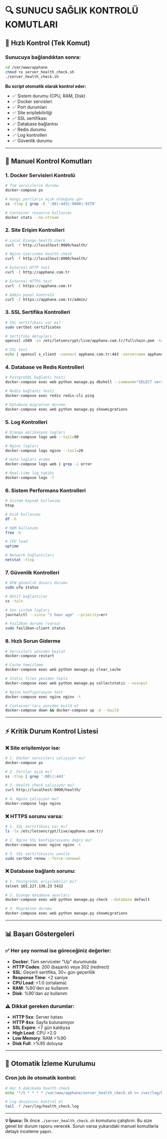 # 🔍 SUNUCU SAĞLIK KONTROLÜ KOMUTLARI

## 🚀 Hızlı Kontrol (Tek Komut)

### Sunucuya bağlandıktan sonra:
```bash
cd /var/www/apphane
chmod +x server_health_check.sh
./server_health_check.sh
```

**Bu script otomatik olarak kontrol eder:**
- ✅ Sistem durumu (CPU, RAM, Disk)
- ✅ Docker servisleri
- ✅ Port durumları
- ✅ Site erişilebilirliği
- ✅ SSL sertifikası
- ✅ Database bağlantısı
- ✅ Redis durumu
- ✅ Log kontrolleri
- ✅ Güvenlik durumu

---

## 🔧 Manuel Kontrol Komutları

### 1. Docker Servisleri Kontrolü
```bash
# Tüm servislerin durumu
docker-compose ps

# Hangi portların açık olduğunu gör
ss -tlnp | grep -E ':80|:443|:9000|:9379'

# Container resource kullanımı
docker stats --no-stream
```

### 2. Site Erişim Kontrolleri
```bash
# Local Django health check
curl -f http://localhost:9000/health/

# Nginx üzerinden health check
curl -f http://localhost:8000/health/

# External HTTP test
curl -I http://apphane.com.tr

# External HTTPS test  
curl -I https://apphane.com.tr

# Admin panel kontrolü
curl -I https://apphane.com.tr/admin/
```

### 3. SSL Sertifika Kontrolleri
```bash
# SSL sertifikası var mı?
sudo certbot certificates

# Sertifika detayları
openssl x509 -in /etc/letsencrypt/live/apphane.com.tr/fullchain.pem -text -noout | grep -E "(Not Before|Not After)"

# SSL test
echo | openssl s_client -connect apphane.com.tr:443 -servername apphane.com.tr 2>/dev/null | openssl x509 -noout -dates
```

### 4. Database ve Redis Kontrolleri
```bash
# PostgreSQL bağlantı testi
docker-compose exec web python manage.py dbshell --command="SELECT version();"

# Redis bağlantı testi
docker-compose exec redis redis-cli ping

# Database migration durumu
docker-compose exec web python manage.py showmigrations
```

### 5. Log Kontrolleri
```bash
# Django aplikasyon logları
docker-compose logs web --tail=50

# Nginx logları  
docker-compose logs nginx --tail=20

# Hata logları arama
docker-compose logs web | grep -i error

# Real-time log takibi
docker-compose logs -f
```

### 6. Sistem Performans Kontrolleri
```bash
# Sistem kaynak kullanımı
htop

# Disk kullanımı
df -h

# RAM kullanımı
free -h

# CPU load
uptime

# Network bağlantıları
netstat -tlnp
```

### 7. Güvenlik Kontrolleri
```bash
# UFW güvenlik duvarı durumu
sudo ufw status

# Aktif bağlantılar
ss -tuln

# Son sistem logları
journalctl --since "1 hour ago" --priority=err

# Fail2ban durumu (varsa)
sudo fail2ban-client status
```

### 8. Hızlı Sorun Giderme
```bash
# Servisleri yeniden başlat
docker-compose restart

# Cache temizleme
docker-compose exec web python manage.py clear_cache

# Static files yeniden topla
docker-compose exec web python manage.py collectstatic --noinput

# Nginx konfigürasyon test
docker-compose exec nginx nginx -t

# Container'ları yeniden build et
docker-compose down && docker-compose up -d --build
```

---

## ⚡ Kritik Durum Kontrol Listesi

### ❌ Site erişilemiyor ise:
```bash
# 1. Docker servisleri çalışıyor mu?
docker-compose ps

# 2. Portlar açık mı?
ss -tlnp | grep ':80\|:443'

# 3. Health check çalışıyor mu?
curl http://localhost:9000/health/

# 4. Nginx çalışıyor mu?
docker-compose logs nginx
```

### ❌ HTTPS sorunu varsa:
```bash
# 1. SSL sertifikası var mı?
ls -la /etc/letsencrypt/live/apphane.com.tr/

# 2. Nginx SSL konfigürasyonu doğru mu?
docker-compose exec nginx nginx -t

# 3. SSL sertifikasını yenile
sudo certbot renew --force-renewal
```

### ❌ Database bağlantı sorunu:
```bash
# 1. PostgreSQL erişilebilir mi?
telnet 165.227.130.23 5432

# 2. Django database ayarları
docker-compose exec web python manage.py check --database default

# 3. Migration durumu
docker-compose exec web python manage.py showmigrations
```

---

## 📊 Başarı Göstergeleri

### ✅ **Her şey normal ise göreceğiniz değerler:**

- **Docker**: Tüm serviceler "Up" durumunda
- **HTTP Codes**: 200 (başarılı) veya 302 (redirect)  
- **SSL**: Geçerli sertifika, 30+ gün geçerlilik
- **Response Time**: <2 saniye
- **CPU Load**: <1.0 (ortalama)
- **RAM**: %80'den az kullanım
- **Disk**: %90'dan az kullanım

### ⚠️ **Dikkat gereken durumlar:**

- **HTTP 5xx**: Server hatası
- **HTTP 4xx**: Sayfa bulunamıyor  
- **SSL Expire**: <7 gün kaldıysa
- **High Load**: CPU >2.0
- **Low Memory**: RAM >%90
- **Disk Full**: >%95 doluysa

---

## 🔄 Otomatik İzleme Kurulumu

### Cron job ile otomatik kontrol:
```bash
# Her 5 dakikada health check
echo "*/5 * * * * /var/www/apphane/server_health_check.sh >> /var/log/health_check.log 2>&1" | crontab -

# Log dosyasını kontrol et
tail -f /var/log/health_check.log
```

---

**💡 İpucu:** İlk önce `./server_health_check.sh` komutunu çalıştırın. Bu size genel bir durum raporu verecek. Sorun varsa yukarıdaki manuel komutlarla detaylı inceleme yapın.
